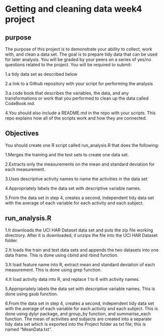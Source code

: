 Getting and cleaning data week4 project
========================================================

purpose
----------------------

The purpose of this project is to demonstrate your ability to collect, work with, and clean a data set. The goal is to prepare tidy data that can be used for later analysis. You will be graded by your peers on a series of yes/no questions related to the project. You will be required to submit:

1.a tidy data set as described below

2.a link to a Github repository with your script for performing the analysis

3.a code book that describes the variables, the data, and any transformations or work that you performed to clean up the data called CodeBook.md. 

4.You should also include a README.md in the repo with your scripts. This repo explains how all of the scripts work and how they are connected.


Objectives
------------------------

You should create one R script called run_analysis.R that does the following:

1.Merges the training and the test sets to create one data set.

2.Extracts only the measurements on the mean and standard deviation for each measurement.

3.Uses descriptive activity names to name the activities in the data set

4.Appropriately labels the data set with descriptive variable names.

5.From the data set in step 4, creates a second, independent tidy data set with the average of each variable for each activity and each subject.


run_analysis.R
------------------------

1.It downloads the UCI HAR Dataset data set and puts the zip file working directrory. After it is downloaded, it unzips the file into the UCI HAR Dataset folder.

2.It loads the train and test data sets and appends the two datasets into one data frame. This is done using cbind and rbind function. 

3.It load feature name into R, extract mean and standard deviation of each measurement. This is done using grep function.

4.It load activity data into R, and replace 1 to 6 with activity names.

5.Appropriately labels the data set with descriptive variable names. This is done using gsub function.

6.From the data set in step 4, creates a second, independent tidy data set with the average of each variable for each activity and each subject. This is done using dylyr package, and group_by function, and summarise_each function. The mean of activities and subjects are created into a separate tidy data set which is exported into the Project folder as txt file; this is named “MeanData.txt”.


